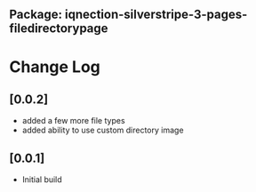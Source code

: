 ## Package: iqnection-silverstripe-3-pages-filedirectorypage
# Change Log


## [0.0.2]
- added a few more file types
- added ability to use custom directory image

## [0.0.1]
- Initial build
